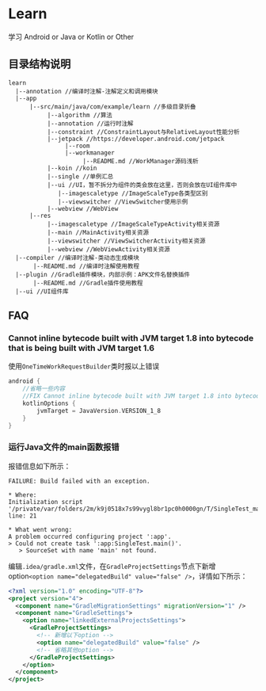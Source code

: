 # Learn

学习 Android or Java or Kotlin or Other

## 目录结构说明

```
learn
  |--annotation //编译时注解-注解定义和调用模块
  |--app
      |--src/main/java/com/example/learn //多级目录折叠
           |--algorithm //算法
           |--annotation //运行时注解
           |--constraint //ConstraintLayout与RelativeLayout性能分析
           |--jetpack //https://developer.android.com/jetpack
                |--room
                |--workmanager
                     |--README.md //WorkManager源码浅析
           |--koin //koin
           |--single //单例汇总
           |--ui //UI，暂不拆分为组件的类会放在这里，否则会放在UI组件库中
              |--imagescaletype //ImageScaleType各类型区别
              |--viewswitcher //ViewSwitcher使用示例
           |--webview //WebView
      |--res
           |--imagescaletype //ImageScaleTypeActivity相关资源
           |--main //MainActivity相关资源
           |--viewswitcher //ViewSwitcherActivity相关资源
           |--webview //WebViewActivity相关资源
  |--compiler //编译时注解-类动态生成模块
       |--README.md //编译时注解使用教程
  |--plugin //Gradle插件模块，内部示例：APK文件名替换插件
       |--README.md //Gradle插件使用教程
  |--ui //UI组件库
```

## FAQ

### Cannot inline bytecode built with JVM target 1.8 into bytecode that is being built with JVM target 1.6

使用`OneTimeWorkRequestBuilder`类时报以上错误

```groovy
android {
    //省略一些内容
    //FIX Cannot inline bytecode built with JVM target 1.8 into bytecode that is being built with JVM target 1.6
    kotlinOptions {
        jvmTarget = JavaVersion.VERSION_1_8
    }
}
```

### 运行Java文件的main函数报错

报错信息如下所示：

```
FAILURE: Build failed with an exception.

* Where:
Initialization script '/private/var/folders/2m/k9j0518x7s99vygl8br1pc0h0000gn/T/SingleTest_main__.gradle' line: 21

* What went wrong:
A problem occurred configuring project ':app'.
> Could not create task ':app:SingleTest.main()'.
   > SourceSet with name 'main' not found.
```

编辑`.idea/gradle.xml`文件，在`GradleProjectSettings`节点下新增option`<option name="delegatedBuild" value="false" />`，详情如下所示：

```xml
<?xml version="1.0" encoding="UTF-8"?>
<project version="4">
  <component name="GradleMigrationSettings" migrationVersion="1" />
  <component name="GradleSettings">
    <option name="linkedExternalProjectsSettings">
      <GradleProjectSettings>
        <!-- 新增以下option -->
        <option name="delegatedBuild" value="false" />
        <!-- 省略其他option -->
      </GradleProjectSettings>
    </option>
  </component>
</project>
```